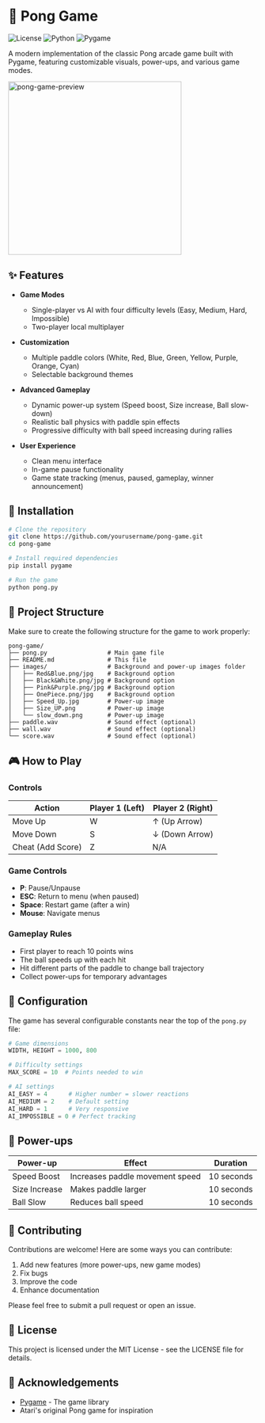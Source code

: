 # 🏓 Pong Game

![License](https://img.shields.io/badge/license-MIT-blue.svg)
![Python](https://img.shields.io/badge/python-3.6%2B-blue.svg)
![Pygame](https://img.shields.io/badge/pygame-2.0.0%2B-green.svg)

A modern implementation of the classic Pong arcade game built with Pygame, featuring customizable visuals, power-ups, and various game modes.

<img width="350" alt="pong-game-preview" src="https://github.com/user-attachments/assets/1ad53bc0-a8da-4e6f-97e8-615427d8498c" />

## ✨ Features

- **Game Modes**
  - Single-player vs AI with four difficulty levels (Easy, Medium, Hard, Impossible)
  - Two-player local multiplayer
  
- **Customization**
  - Multiple paddle colors (White, Red, Blue, Green, Yellow, Purple, Orange, Cyan)
  - Selectable background themes
  
- **Advanced Gameplay**
  - Dynamic power-up system (Speed boost, Size increase, Ball slow-down)
  - Realistic ball physics with paddle spin effects
  - Progressive difficulty with ball speed increasing during rallies
  
- **User Experience**
  - Clean menu interface
  - In-game pause functionality
  - Game state tracking (menus, paused, gameplay, winner announcement)

## 🚀 Installation

```bash
# Clone the repository
git clone https://github.com/yourusername/pong-game.git
cd pong-game

# Install required dependencies
pip install pygame

# Run the game
python pong.py
```

## 📁 Project Structure

Make sure to create the following structure for the game to work properly:

```
pong-game/
├── pong.py                 # Main game file
├── README.md               # This file
├── images/                 # Background and power-up images folder
│   ├── Red&Blue.png/jpg    # Background option
│   ├── Black&White.png/jpg # Background option
│   ├── Pink&Purple.png/jpg # Background option
│   ├── OnePiece.png/jpg    # Background option
│   ├── Speed_Up.jpg        # Power-up image
│   ├── Size_UP.png         # Power-up image
│   └── slow_down.png       # Power-up image
├── paddle.wav              # Sound effect (optional)
├── wall.wav                # Sound effect (optional)
└── score.wav               # Sound effect (optional)
```

## 🎮 How to Play

### Controls

| Action | Player 1 (Left) | Player 2 (Right) |
|--------|----------------|------------------|
| Move Up | W | ↑ (Up Arrow) |
| Move Down | S | ↓ (Down Arrow) |
| Cheat (Add Score) | Z | N/A |

### Game Controls
- **P**: Pause/Unpause
- **ESC**: Return to menu (when paused)
- **Space**: Restart game (after a win)
- **Mouse**: Navigate menus

### Gameplay Rules
- First player to reach 10 points wins
- The ball speeds up with each hit
- Hit different parts of the paddle to change ball trajectory
- Collect power-ups for temporary advantages

## 🔧 Configuration

The game has several configurable constants near the top of the `pong.py` file:

```python
# Game dimensions
WIDTH, HEIGHT = 1000, 800

# Difficulty settings
MAX_SCORE = 10  # Points needed to win

# AI settings
AI_EASY = 4      # Higher number = slower reactions
AI_MEDIUM = 2    # Default setting
AI_HARD = 1      # Very responsive
AI_IMPOSSIBLE = 0 # Perfect tracking
```

## 🌟 Power-ups

| Power-up | Effect | Duration |
|----------|--------|----------|
| Speed Boost | Increases paddle movement speed | 10 seconds |
| Size Increase | Makes paddle larger | 10 seconds |
| Ball Slow | Reduces ball speed | 10 seconds |

## 🤝 Contributing

Contributions are welcome! Here are some ways you can contribute:

1. Add new features (more power-ups, new game modes)
2. Fix bugs
3. Improve the code
4. Enhance documentation

Please feel free to submit a pull request or open an issue.

## 📄 License

This project is licensed under the MIT License - see the LICENSE file for details.

## 🙏 Acknowledgements

- [Pygame](https://www.pygame.org/) - The game library
- Atari's original Pong game for inspiration
